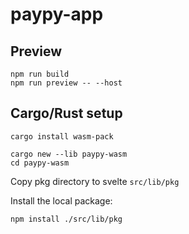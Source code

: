 # paypy-app


## Preview
```
npm run build
npm run preview -- --host
```

## Cargo/Rust setup
```
cargo install wasm-pack
```

```
cargo new --lib paypy-wasm
cd paypy-wasm
```

Copy pkg directory to svelte `src/lib/pkg`

Install the local package:
```
npm install ./src/lib/pkg
```
